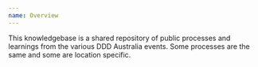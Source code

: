 ```yaml
---
name: Overview
---
```


This knowledgebase is a shared repository of public processes and learnings from the various DDD Australia events. Some processes are the same and some are location specific.